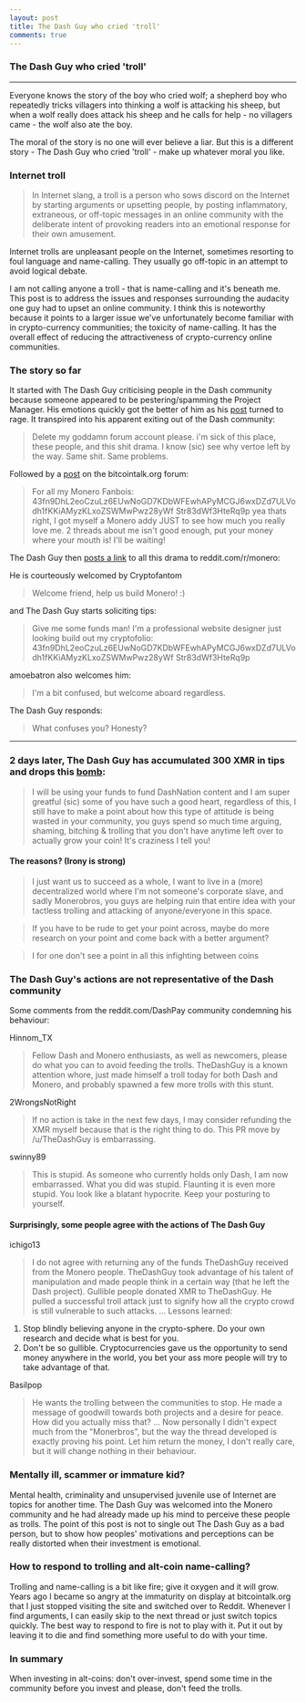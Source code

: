 ```yaml
---
layout: post
title: The Dash Guy who cried 'troll'
comments: true
---
```


### The Dash Guy who cried 'troll'

-----

Everyone knows the story of the boy who cried wolf; a shepherd boy who repeatedly tricks villagers into thinking a wolf is attacking his sheep, but when a wolf really does attack his sheep and he calls for help - no villagers came - the wolf also ate the boy.

The moral of the story is no one will ever believe a liar. But this is a different story - The Dash Guy who cried 'troll' - make up whatever moral you like.

### Internet troll

>In Internet slang, a troll is a person who sows discord on the Internet by starting arguments or upsetting people, by posting inflammatory, extraneous, or off-topic messages in an online community with the deliberate intent of provoking readers into an emotional response for their own amusement.

Internet trolls are unpleasant people on the Internet, sometimes resorting to foul language and name-calling. They usually go off-topic in an attempt to avoid logical debate.

I am not calling anyone a troll - that is name-calling and it's beneath me. This post is to address the issues and responses surrounding the audacity one guy had to upset an online community. I think this is noteworthy because it points to a larger issue we've unfortunately become familiar with in crypto-currency communities; the toxicity of name-calling. It has the overall effect of reducing the attractiveness of crypto-currency online communities.

### The story so far

It started with The Dash Guy criticising people in the Dash community because someone appeared to be pestering/spamming the Project Manager. His emotions quickly got the better of him as his [post](https://www.dash.org/forum/threads/what-the-hell-is-wrong-with-this-picture-i-thought-we-were-a-decentralized-project.9229/) turned to rage. It transpired into his apparent exiting out of the Dash community:

>Delete my goddamn forum account please. i'm sick of this place, these people, and this shit drama.
>I know (sic) see why vertoe left by the way. Same shit. Same problems.

Followed by a [post](https://bitcointalk.org/index.php?topic=1534087.msg15446668#msg15446668) on the bitcointalk.org forum:

>For all my Monero Fanbois:
43fn9DhL2eoCzuLz6EUwNoGD7KDbWFEwhAPyMCGJ6wxDZd7ULVodh1fKKiAMyzKLxoZSWMwPwz28yWf Str83dWf3HteRq9p
yea thats right, I got myself a Monero addy JUST to see how much you really love me.
2 threads about me isn't good enough, put your money where your mouth is! I'll be waiting!

The Dash Guy then [posts a link](https://www.reddit.com/r/Monero/comments/4qyi33/someone_owes_me_fanboy_tips/) to all this drama to reddit.com/r/monero:

He is courteously welcomed by Cryptofantom

>Welcome friend, help us build Monero! :)

and The Dash Guy starts soliciting tips:

>Give me some funds man! I'm a professional website designer just looking build out my cryptofolio: 43fn9DhL2eoCzuLz6EUwNoGD7KDbWFEwhAPyMCGJ6wxDZd7ULVodh1fKKiAMyzKLxoZSWMwPwz28yWf Str83dWf3HteRq9p

amoebatron also welcomes him:

>I'm a bit confused, but welcome aboard regardless.

The Dash Guy responds:

>What confuses you? Honesty?

-----

### 2 days later, The Dash Guy has accumulated 300 XMR in tips and drops this [bomb](https://bitcointalk.org/index.php?topic=1538753.0):

>I will be using your funds to fund DashNation content and I am super greatful (sic) some of you have such a good heart, regardless of this, I still have to make a point about how this type of attitude is being wasted in your community, you guys spend so much time arguing, shaming, bitching & trolling that you don't have anytime left over to actually grow your coin! It's craziness I tell you!

#### The reasons? (Irony is strong)

>I just want us to succeed as a whole, I want to live in a (more) decentralized world where I'm not someone's corporate slave, and sadly Monerobros, you guys are helping ruin that entire idea with your tactless trolling and attacking of anyone/everyone in this space.

>If you have to be rude to get your point across, maybe do more research on your point and come back with a better argument?

>I for one don't see a point in all this infighting between coins

### The Dash Guy's actions are not representative of the Dash community

Some comments from the reddit.com/DashPay community condemning his behaviour:

Hinnom_TX

>Fellow Dash and Monero enthusiasts, as well as newcomers, please do what you can to avoid feeding the trolls. TheDashGuy is a known attention whore, just made himself a troll today for both Dash and Monero, and probably spawned a few more trolls with this stunt.

2WrongsNotRight

>If no action is take in the next few days, I may consider refunding the XMR myself because that is the right thing to do. This PR move by /u/TheDashGuy is embarrassing.

swinny89

>This is stupid. As someone who currently holds only Dash, I am now embarrassed. What you did was stupid. Flaunting it is even more stupid. You look like a blatant hypocrite. Keep your posturing to yourself.

#### Surprisingly, some people agree with the actions of The Dash Guy

ichigo13

>I do not agree with returning any of the funds TheDashGuy received from the Monero people. TheDashGuy took advantage of his talent of manipulation and made people think in a certain way (that he left the Dash project). Gullible people donated XMR to TheDashGuy. He pulled a successful troll attack just to signify how all the crypto crowd is still vulnerable to such attacks.
...
Lessons learned:
1) Stop blindly believing anyone in the crypto-sphere. Do your own research and decide what is best for you.
2) Don't be so gullible. Cryptocurrencies gave us the opportunity to send money anywhere in the world, you bet your ass more people will try to take advantage of that.

Basilpop

>He wants the trolling between the communities to stop. He made a message of goodwill towards both projects and a desire for peace. How did you actually miss that?
...
Now personally I didn't expect much from the "Monerbros", but the way the thread developed is exactly proving his point. Let him return the money, I don't really care, but it will change nothing in their behaviour.

### Mentally ill, scammer or immature kid?

Mental health, criminality and unsupervised juvenile use of Internet are topics for another time. The Dash Guy was welcomed into the Monero community and he had already made up his mind to perceive these people as trolls. The point of this post is not to single out The Dash Guy as a bad person, but to show how peoples' motivations and perceptions can be really distorted when their investment is emotional.

### How to respond to trolling and alt-coin name-calling?
Trolling and name-calling is a bit like fire; give it oxygen and it will grow. Years ago I became so angry at the immaturity on display at bitcointalk.org that I just stopped visiting the site and switched over to Reddit. Whenever I find arguments, I can easily skip to the next thread or just switch topics quickly. The best way to respond to fire is not to play with it. Put it out by leaving it to die and find something more useful to do with your time.

### In summary
When investing in alt-coins: don't over-invest, spend some time in the community before you invest and please, don't feed the trolls.
